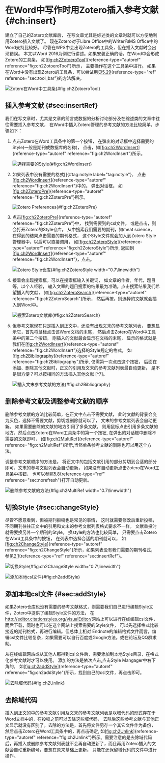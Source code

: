 # 在Word中写作时用Zotero插入参考文献 {#ch:insert}

建立了自己的Zotero文献库后， 在写文章尤其是综述类的文章时就可以方便地利用Zotero插入文献了。 现在Zotero对于Libre Office中的Writer和MS Office中的Word支持比较好。 尽管在WPS中会出现Zotero的工具条，但在插入文献时会出现错误。 本文以Word 2016为例进行讲述。如果安装正确的话，在Word中会形成Zotero的工具条， 如[\[fig:ch2ZotoeroTool\]](#fig:ch2ZotoeroTool){reference-type="autoref" reference="fig:ch2ZotoeroTool"}所示， 主要操作在这个工具条中进行。 如果在Word中没有出现Zotero的工具条，可以尝试用见[5.29](#sec:tool_bar){reference-type="ref" reference="sec:tool_bar"}的方法解决。

![Zotero在Word中工具条](ch2ZotoeroTool){#fig:ch2ZotoeroTool}

## 插入参考文献 {#sec:insertRef}

我们在写文章时，尤其是文章的前言或数据的分析讨论部分及在综述类的文章中往往需要插入参考文献， 在Word中插入Zotero管理的参考文献的方法比较简单，步骤如下：

1.  点击Zotero在Word工具条中的第一个按钮， 在弹出的对话框中选择需要的Style(一般是期刊或数据库的名称)， 点击，如[\[fig:ch2WordInsert\]](#fig:ch2WordInsert){reference-type="autoref" reference="fig:ch2WordInsert"}所示。

    ![选择需要的Style](ch2WordInsert){#fig:ch2WordInsert}

2.  如果列表中没有需要的格式[]{#tag:notyle label="tag:notyle"}， 点击[\[fig:ch2WordInsert\]](#fig:ch2WordInsert){reference-type="autoref" reference="fig:ch2WordInsert"}中的， 弹出对话框， 如[\[fig:ch2ZoteroPre\]](#fig:ch2ZoteroPre){reference-type="autoref" reference="fig:ch2ZoteroPre"}所示。

    ![Zotero Preferences](ch2ZoteroPre){#fig:ch2ZoteroPre}

3.  点击[\[fig:ch2ZoteroPre\]](#fig:ch2ZoteroPre){reference-type="autoref" reference="fig:ch2ZoteroPre"}中， 找到需要到的csl文件。 或是点击，则会打开Zotero的Style仓库， 从中搜索我们需要的期刊，如meat science， 在得到的结果点击需要的期刊格式， 这个Style文件就会加入到Zotero Style管理器中，以后可以直接调用， 如[\[fig:ch2ZoteroStyle\]](#fig:ch2ZoteroStyle){reference-type="autoref" reference="fig:ch2ZoteroStyle"}所示, 返回到[\[fig:ch2WordInsert\]](#fig:ch2WordInsert){reference-type="autoref" reference="fig:ch2WordInsert"}，点击。

    ![Zotero Style仓库](ch2ZoteroStyle){#fig:ch2ZoteroStyle width="0.7\\linewidth"}

4.  接着会出现搜索框，可以在搜索框输入关键词， 如文章的作者，年代，题目等，以个人经验， 输入文章的题目搜索的结果最为准确，点击搜索结果我们希望插入的文献， 如[\[fig:ch2ZoteroSearch\]](#fig:ch2ZoteroSearch){reference-type="autoref" reference="fig:ch2ZoteroSearch"}所示， 然后再按，则选择的文献就会插入到Word中。

    ![搜索Zotero文献库](ch2ZoteroSearch){#fig:ch2ZoteroSearch}

5.  但参考文献现在只是插入到正文中，还没有出现文末的参考文献列表， 要想显示它，首先将鼠标点击该Word文档的末尾， 然后点击Zotero在Word中工具条中的第二个按钮， 刚插入的文献最会显示在文档的末尾， 显示的格式就是我们在[\[fig:ch2WordInsert\]](#fig:ch2WordInsert){reference-type="autoref" reference="fig:ch2WordInsert"}选择的Style规定的格式， 如[\[fig:ch2Bibliography\]](#fig:ch2Bibliography){reference-type="autoref" reference="fig:ch2Bibliography"}所示, 仅需第一次点击这个按钮， 后面在添加、删除其他文献时，正文的引用及文末的参考文献列表最自动更新， 是不是很方便？可以按相同的方法插入其他文献 [^7]。

    ![插入文末参考文献的方法](ch2Bibliography){#fig:ch2Bibliography}

## 删除参考文献及调整参考文献的顺序

删除参考文献的方法比较简单，在正文中点击不需要文献， 此时文献的背景会变为灰色，选择不需要文献，剪切或删除就可以了， 文末的参考文献列表会自动更新。 如果需要删除的文献的地方引用了多条文献， 则用鼠标点击引用多条文献的地方，然后点击Zotero在Word工具条中的第一个按钮, 在弹出的对话框中删除不需要的文献即可， 如[\[fig:ch2MultiRef\]](#fig:ch2MultiRef){reference-type="autoref" reference="fig:ch2MultiRef"}所示,当然单条参考文献的删除也可以用这个方法。

调整参考文献顺序的方法是， 将正文中的包括文献引用的部分剪切到合适的部分即可，文末的参考文献列表会自动更新， 如果没有自动更新点击Zotero在Word工具条中按钮， 也可以参照[5.8](#sec:norefresh){reference-type="ref" reference="sec:norefresh"}打开自动更新。

![删除参考文献的方法](ch2MultiRef){#fig:ch2MultiRef width="0.7\\linewidth"}

## 切换Style {#sec:changeStyle}

尽管不愿意看到，但被期刊拒稿也是常见的事情， 这时就需要修改后重新投稿，不同期刊往往正文中的引用和文末的参考文献列表格式要求不一样， 文献重投时就需要换另外一个期刊的Style。 换style的方法也比较简单， 只需要点击Zotero在Word工具条中的按钮， 在列表中选择合适的期刊就可以， 如[\[fig:ch2ChangeStyle\]](#fig:ch2ChangeStyle){reference-type="autoref" reference="fig:ch2ChangeStyle"}所示，如果列表没有我们需要的期刊格式， 参见[2.1](#sec:insertRef){reference-type="ref" reference="sec:insertRef"}。

![切换Style](ch2ChangeStyle){#fig:ch2ChangeStyle width="0.7\\linewidth"}

![添加本地csl文件](ch2addStyle){#fig:ch2addStyle}

## 添加本地csl文件 {#sec:addStyle}

如果Zotero仓库也没有需要的参考文献格式，则需要我们自己进行编辑Style文件，Zotero中提供了编辑Style文件的方法， 在<http://editor.citationstyles.org/visualEditor/>网站上可以进行在线编辑csl文件，而后下载，同时也可以在这个网站上搜索需要的Style文件， 可以先选择格式比较接近的期刊格式，再进行编辑。但总体上相对 Endnote的编辑格式文件而言，编辑csl文件比较复杂，如果需要可以自行百度或Google方法，或在论坛及QQ群求助。

从在线编辑网站或从其他人那得到csl文件后，需要添加到本地Style目录，在格式化参考文献时才可以使用。 添加的方法是依次点击,点击Style Mangager中右下角的， 如[\[fig:ch2addStyle\]](#fig:ch2addStyle){reference-type="autoref" reference="fig:ch2addStyle"}所示，找到自己的csl文件，再点击即可。

![去除域代码](ch2Unlink){#fig:ch2Unlink}

## 去除域代码

插入到正文的中的参考文献引用及文末的参考文献列表是以域代码的形式存在于Word文档中的，在投稿之前可以去除这些域代码， 去除后这些参考文献与其他正文显示就没有区别了，去除的方法是，首先将文件另存一个其它文件作为备份， 然后点击Zotero在Word工具条中的，再点击确定, 如[\[fig:ch2Unlink\]](#fig:ch2Unlink){reference-type="autoref" reference="fig:ch2Unlink"}所示。需要注意的是去除域代码后，再插入或删除参考文献列表就不会再自动更新了，而且再用Zotero插入的文献会自动重新编号，要想在原来基础上更新， 只能在还保留域代码的文件中进行操作。

